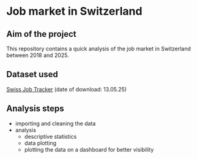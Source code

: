 # Job market in Switzerland
## Aim of the project
This repository contains a quick analysis of the job market in Switzerland between 2018 and 2025.

## Dataset used
[Swiss Job Tracker](https://swissjobtracker.ch/#/) (date of download: 13.05.25)

## Analysis steps
- importing and cleaning the data
- analysis
  - descriptive statistics
  - data plotting
  - plotting the data on a dashboard for better visibility
